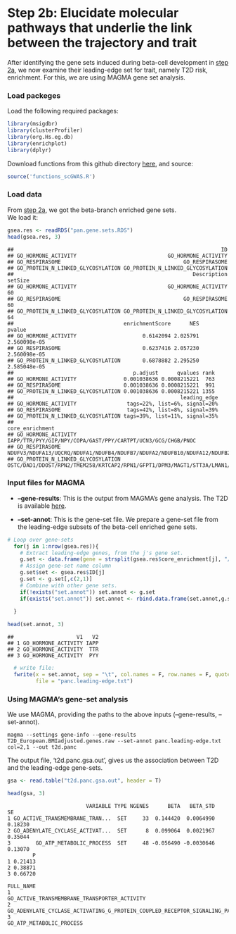 Step 2b: Elucidate molecular pathways that underlie the link between the
trajectory and trait
================

After identifying the gene sets induced during beta-cell development in
[step
2a](https://github.com/ElkonLab/scGWAS/blob/master/vignettes/2a.md), we
now examine their leading-edge set for trait, namely T2D risk,
enrichment. For this, we are using MAGMA gene set analysis.

### Load packeges

Load the following required packages:

``` r
library(msigdbr)
library(clusterProfiler)
library(org.Hs.eg.db)
library(enrichplot)
library(dplyr)
```

Download functions from this github directory
[here](https://github.com/ElkonLab/scGWAS/blob/master/R/functions_scGWAS.R),
and source:

``` r
source('functions_scGWAS.R')
```

### Load data

From [step
2a](https://github.com/ElkonLab/scGWAS/blob/master/vignettes/2a.md), we
got the beta-branch enriched gene sets.  
We load it:

``` r
gsea.res <- readRDS("pan.gene.sets.RDS")
head(gsea.res, 3)
```

    ##                                                                  ID
    ## GO_HORMONE_ACTIVITY                             GO_HORMONE_ACTIVITY
    ## GO_RESPIRASOME                                       GO_RESPIRASOME
    ## GO_PROTEIN_N_LINKED_GLYCOSYLATION GO_PROTEIN_N_LINKED_GLYCOSYLATION
    ##                                                         Description setSize
    ## GO_HORMONE_ACTIVITY                             GO_HORMONE_ACTIVITY      60
    ## GO_RESPIRASOME                                       GO_RESPIRASOME      60
    ## GO_PROTEIN_N_LINKED_GLYCOSYLATION GO_PROTEIN_N_LINKED_GLYCOSYLATION      64
    ##                                   enrichmentScore      NES       pvalue
    ## GO_HORMONE_ACTIVITY                     0.6142094 2.025791 2.560098e-05
    ## GO_RESPIRASOME                          0.6237416 2.057230 2.560098e-05
    ## GO_PROTEIN_N_LINKED_GLYCOSYLATION       0.6878882 2.295250 2.585048e-05
    ##                                      p.adjust      qvalues rank
    ## GO_HORMONE_ACTIVITY               0.001038636 0.0008215221  763
    ## GO_RESPIRASOME                    0.001038636 0.0008215221  991
    ## GO_PROTEIN_N_LINKED_GLYCOSYLATION 0.001038636 0.0008215221 1355
    ##                                                     leading_edge
    ## GO_HORMONE_ACTIVITY                tags=22%, list=6%, signal=20%
    ## GO_RESPIRASOME                     tags=42%, list=8%, signal=39%
    ## GO_PROTEIN_N_LINKED_GLYCOSYLATION tags=39%, list=11%, signal=35%
    ##                                                                                                                                                                                                   core_enrichment
    ## GO_HORMONE_ACTIVITY                                                                                                                                  IAPP/TTR/PYY/GIP/NPY/COPA/GAST/PPY/CARTPT/UCN3/GCG/CHGB/PNOC
    ## GO_RESPIRASOME                    NDUFV3/NDUFA13/UQCRQ/NDUFA1/NDUFB4/NDUFB7/NDUFA2/NDUFB10/NDUFA12/NDUFB2/NDUFC1/NDUFS5/NDUFA6/NDUFA3/COX6B1/UQCRB/COX7A1/NDUFB3/NDUFS6/NDUFA8/NDUFS8/NDUFS3/NDUFB6/COX7A2/NDUFS7
    ## GO_PROTEIN_N_LINKED_GLYCOSYLATION                            OSTC/DAD1/DDOST/RPN2/TMEM258/KRTCAP2/RPN1/GFPT1/DPM3/MAGT1/STT3A/LMAN1/DERL3/OST4/UGGT1/TUSC3/DPM2/FUT8/PGM3/ALG12/MOGS/STT3B/ST6GAL1/GORASP1/DPAGT1

### Input files for MAGMA

-   **–gene-results**: This is the output from MAGMA’s gene analysis.
    The T2D is available
    [here](https://github.com/ElkonLab/scGWAS/blob/master/data/magma_outputs/T2D_European.BMIadjusted.genes.raw).

-   **–set-annot**: This is the gene-set file. We prepare a gene-set
    file from the leading-edge subsets of the beta-cell enriched gene
    sets.

``` r
# Loop over gene-sets
  for(j in 1:nrow(gsea.res)){
    # Extract leading-edge genes, from the j's gene set.
    g.set <- data.frame(gene = strsplit(gsea.res$core_enrichment[j], "/")[[1]])
    # Assign gene-set name column
    g.set$set <- gsea.res$ID[j]
    g.set <- g.set[,c(2,1)]
    # Combine with other gene sets.
    if(!exists("set.annot")) set.annot <- g.set
    if(exists("set.annot")) set.annot <- rbind.data.frame(set.annot,g.set)
    
  } 
```

``` r
head(set.annot, 3)
```

    ##                    V1   V2
    ## 1 GO_HORMONE_ACTIVITY IAPP
    ## 2 GO_HORMONE_ACTIVITY  TTR
    ## 3 GO_HORMONE_ACTIVITY  PYY

``` r
  # write file:
  fwrite(x = set.annot, sep = "\t", col.names = F, row.names = F, quote = F, 
         file = "panc.leading-edge.txt")
```

### Using MAGMA’s gene-set analysis

We use MAGMA, providing the paths to the above inputs (–gene-results,
–set-annot).

    magma --settings gene-info --gene-results T2D_European.BMIadjusted.genes.raw --set-annot panc.leading-edge.txt col=2,1 --out t2d.panc

The output file, ‘t2d.panc.gsa.out’, gives us the association between
T2D and the leading-edge gene-sets.

``` r
gsa <- read.table("t2d.panc.gsa.out", header = T)

head(gsa, 3)
```

                             VARIABLE TYPE NGENES      BETA   BETA_STD      SE
    1 GO_ACTIVE_TRANSMEMBRANE_TRAN...  SET     33  0.144420  0.0064990 0.18230
    2 GO_ADENYLATE_CYCLASE_ACTIVAT...  SET      8  0.099064  0.0021967 0.35044
    3        GO_ATP_METABOLIC_PROCESS  SET     48 -0.056490 -0.0030646 0.13070
            P
    1 0.21413
    2 0.38871
    3 0.66720
                                                                         FULL_NAME
    1                                 GO_ACTIVE_TRANSMEMBRANE_TRANSPORTER_ACTIVITY
    2 GO_ADENYLATE_CYCLASE_ACTIVATING_G_PROTEIN_COUPLED_RECEPTOR_SIGNALING_PATHWAY
    3                                                     GO_ATP_METABOLIC_PROCESS
